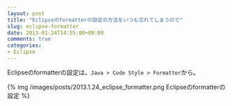 ```yaml
---
layout: post
title: "Eclipseのformatterの設定の方法をいつも忘れてしまうので"
slug: eclipse-formatter
date: 2013-01-24T14:55:00+09:00
comments: true
categories: 
- Eclipse
---
```


Eclipseのformatterの設定は、`Java > Code Style > Formatter`から。

{% img /images/posts/2013.1.24_eclipse_formatter.png Eclipseのformatterの設定 %}
